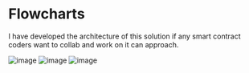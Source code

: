 # Flowcharts
I have developed the architecture of this solution if any smart contract coders want to collab and work on it can approach.

![image](https://user-images.githubusercontent.com/102839509/167109485-bceb0b3e-1dcc-44ea-bd6d-b6d8f3d4c90d.png)
![image](https://user-images.githubusercontent.com/102839509/167109641-11b8f739-33c5-4822-b7e5-99198d4aee4f.png)
![image](https://user-images.githubusercontent.com/102839509/167109736-602c5cfb-1489-4598-bff8-dfe7ff558f4d.png)



